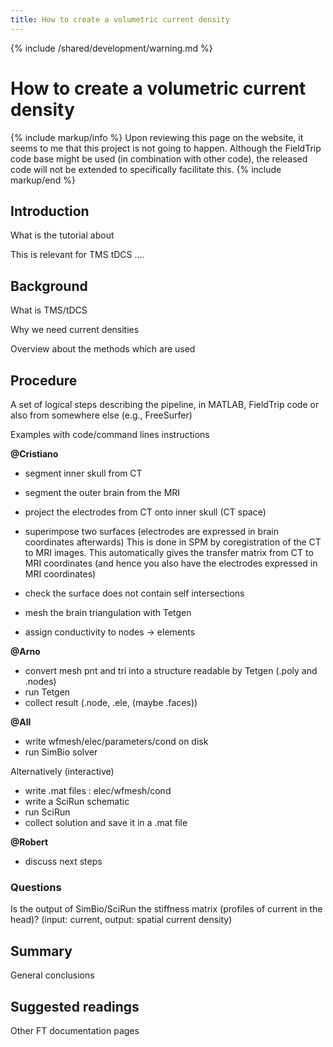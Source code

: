 ```yaml
---
title: How to create a volumetric current density
---
```


{% include /shared/development/warning.md %}

# How to create a volumetric current density

{% include markup/info %}
Upon reviewing this page on the website, it seems to me that this project is not going to happen. Although the FieldTrip code base might be used (in combination with other code), the released code will not be extended to specifically facilitate this.
{% include markup/end %}

## Introduction

What is the tutorial about

This is relevant for TMS tDCS ....

## Background

What is TMS/tDCS

Why we need current densities

Overview about the methods which are used

## Procedure

A set of logical steps describing the pipeline, in MATLAB, FieldTrip code or also from somewhere else (e.g., FreeSurfer)

Examples with code/command lines instructions

**@Cristiano**

- segment inner skull from CT
- segment the outer brain from the MRI
- project the electrodes from CT onto inner skull (CT space)
- superimpose two surfaces (electrodes are expressed in brain coordinates afterwards)
  This is done in SPM by coregistration of the CT to MRI images.
  This automatically gives the transfer matrix from CT to MRI coordinates (and hence you also have the electrodes expressed in MRI coordinates)

- check the surface does not contain self intersections
- mesh the brain triangulation with Tetgen
- assign conductivity to nodes -> elements

**@Arno**

- convert mesh pnt and tri into a structure readable by Tetgen (.poly and .nodes)
- run Tetgen
- collect result (.node, .ele, (maybe .faces))

**@All**

- write wfmesh/elec/parameters/cond on disk
- run SimBio solver

Alternatively (interactive)

- write .mat files : elec/wfmesh/cond
- write a SciRun schematic
- run SciRun
- collect solution and save it in a .mat file

**@Robert**

- discuss next steps

### Questions

Is the output of SimBio/SciRun the stiffness matrix (profiles of current in the head)?
(input: current, output: spatial current density)

## Summary

General conclusions

## Suggested readings

Other FT documentation pages
